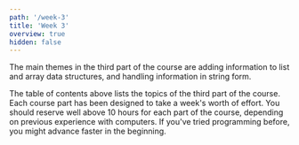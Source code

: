 ```yaml
---
path: '/week-3'
title: 'Week 3'
overview: true
hidden: false
---
```


The main themes in the third part of the course are adding information to list and array data structures, and handling information in string form.

<please-login></please-login>

<pages-in-this-section></pages-in-this-section>

The table of contents above lists the topics of the third part of the course. Each course part has been designed to take a week's worth of effort. You should reserve well above 10 hours for each part of the course, depending on previous experience with computers. If you've tried programming before, you might advance faster in the beginning.


<exercises-in-this-section></exercises-in-this-section>

